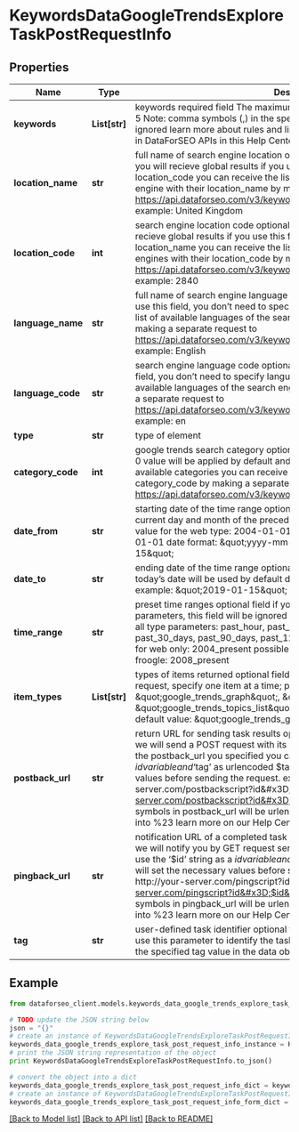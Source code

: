 # KeywordsDataGoogleTrendsExploreTaskPostRequestInfo


## Properties

Name | Type | Description | Notes
------------ | ------------- | ------------- | -------------
**keywords** | **List[str]** | keywords required field The maximum number of keywords you can specify: 5 Note: comma symbols (,) in the specified keywords will be unset and ignored learn more about rules and limitations of keyword and keywords fields in DataForSEO APIs in this Help Center article | [optional] 
**location_name** | **str** | full name of search engine location optional field if you don’t use this field, you will recieve global results if you use this field, you don’t need to specify location_code you can receive the list of available locations of the search engine with their location_name by making a separate request to https://api.dataforseo.com/v3/keywords_data/google_trends/locations example: United Kingdom | [optional] 
**location_code** | **int** | search engine location code optional field if you don’t use this field, you will recieve global results if you use this field, you don’t need to specify location_name you can receive the list of available locations of the search engines with their location_code by making a separate request to https://api.dataforseo.com/v3/keywords_data/google_trends/locations example: 2840 | [optional] 
**language_name** | **str** | full name of search engine language optional field default value: English if you use this field, you don’t need to specify language_code you can receive the list of available languages of the search engine with their language_name by making a separate request to https://api.dataforseo.com/v3/keywords_data/google_trends/languages example: English | [optional] 
**language_code** | **str** | search engine language code optional field default value: en if you use this field, you don’t need to specify language_name you can receive the list of available languages of the search engine with their language_code by making a separate request to https://api.dataforseo.com/v3/keywords_data/google_trends/languages example: en | [optional] 
**type** | **str** | type of element | [optional] 
**category_code** | **int** | google trends search category optional field if you don’t specify this field, the 0 value will be applied by default and the search will be carried out across all available categories you can receive the list of available categories with their category_code by making a separate request to the https://api.dataforseo.com/v3/keywords_data/google_trends/categories | [optional] 
**date_from** | **str** | starting date of the time range optional field if you don’t specify this field, the current day and month of the preceding year will be used by default minimal value for the web type: 2004-01-01 minimal value for other types: 2008-01-01 date format: \&quot;yyyy-mm-dd\&quot; example: \&quot;2019-01-15\&quot; | [optional] 
**date_to** | **str** | ending date of the time range optional field if you don’t specify this field, the today’s date will be used by default date format: \&quot;yyyy-mm-dd\&quot; example: \&quot;2019-01-15\&quot; | [optional] 
**time_range** | **str** | preset time ranges optional field if you specify date_from or date_to parameters, this field will be ignored when setting a task possible values for all type parameters: past_hour, past_4_hours, past_day, past_7_days, past_30_days, past_90_days, past_12_months, past_5_years possible values for web only: 2004_present possible values for news, youtube, images, froogle: 2008_present | [optional] 
**item_types** | **List[str]** | types of items returned optional field to speed up the execution of the request, specify one item at a time; possible values: \&quot;google_trends_graph\&quot;, \&quot;google_trends_map\&quot;, \&quot;google_trends_topics_list\&quot;,\&quot;google_trends_queries_list\&quot; default value: \&quot;google_trends_graph\&quot; | [optional] 
**postback_url** | **str** | return URL for sending task results optional field once the task is completed, we will send a POST request with its results compressed in the gzip format to the postback_url you specified you can use the ‘$id’ string as a $id variable and ‘$tag’ as urlencoded $tag variable. We will set the necessary values before sending the request. example: http://your-server.com/postbackscript?id&#x3D;$id http://your-server.com/postbackscript?id&#x3D;$id&amp;tag&#x3D;$tag Note: special symbols in postback_url will be urlencoded; i.a., the # symbol will be encoded into %23 learn more on our Help Center | [optional] 
**pingback_url** | **str** | notification URL of a completed task optional field when a task is completed we will notify you by GET request sent to the URL you have specified you can use the ‘$id’ string as a $id variable and ‘$tag’ as urlencoded $tag variable. We will set the necessary values before sending the request example: http://your-server.com/pingscript?id&#x3D;$id http://your-server.com/pingscript?id&#x3D;$id&amp;tag&#x3D;$tag Note: special symbols in pingback_url will be urlencoded; i.a., the # symbol will be encoded into %23 learn more on our Help Center | [optional] 
**tag** | **str** | user-defined task identifier optional field the character limit is 255 you can use this parameter to identify the task and match it with the result you will find the specified tag value in the data object of the response | [optional] 

## Example

```python
from dataforseo_client.models.keywords_data_google_trends_explore_task_post_request_info import KeywordsDataGoogleTrendsExploreTaskPostRequestInfo

# TODO update the JSON string below
json = "{}"
# create an instance of KeywordsDataGoogleTrendsExploreTaskPostRequestInfo from a JSON string
keywords_data_google_trends_explore_task_post_request_info_instance = KeywordsDataGoogleTrendsExploreTaskPostRequestInfo.from_json(json)
# print the JSON string representation of the object
print KeywordsDataGoogleTrendsExploreTaskPostRequestInfo.to_json()

# convert the object into a dict
keywords_data_google_trends_explore_task_post_request_info_dict = keywords_data_google_trends_explore_task_post_request_info_instance.to_dict()
# create an instance of KeywordsDataGoogleTrendsExploreTaskPostRequestInfo from a dict
keywords_data_google_trends_explore_task_post_request_info_form_dict = keywords_data_google_trends_explore_task_post_request_info.from_dict(keywords_data_google_trends_explore_task_post_request_info_dict)
```
[[Back to Model list]](../README.md#documentation-for-models) [[Back to API list]](../README.md#documentation-for-api-endpoints) [[Back to README]](../README.md)


